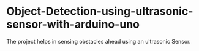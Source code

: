 # Object-Detection-using-ultrasonic-sensor-with-arduino-uno
The project helps in sensing obstacles ahead using an ultrasonic Sensor.
